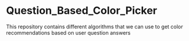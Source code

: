 # Question_Based_Color_Picker
This repository contains different algorithms that we can use to get color recommendations based on user question answers
